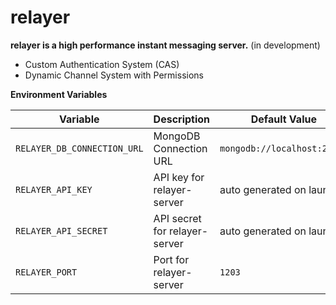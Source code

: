 # relayer

**relayer is a high performance instant messaging server.** (in development)

- Custom Authentication System (CAS)
- Dynamic Channel System with Permissions

**Environment Variables**

| Variable                    | Description                   | Default Value               |
| --------------------------- | ----------------------------- | --------------------------- |
| `RELAYER_DB_CONNECTION_URL` | MongoDB Connection URL        | `mongodb://localhost:27017` |
| `RELAYER_API_KEY`           | API key for relayer-server    | auto generated on launch    |
| `RELAYER_API_SECRET`        | API secret for relayer-server | auto generated on launch    |
| `RELAYER_PORT`              | Port for relayer-server       | `1203`                      |
